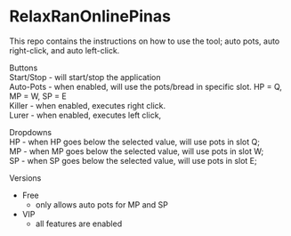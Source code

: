 # RelaxRanOnlinePinas
This repo contains the instructions on how to use the tool; auto pots, auto right-click, and auto left-click.

Buttons<br/>
Start/Stop - will start/stop the application<br/>
Auto-Pots - when enabled, will use the pots/bread in specific slot. HP = Q, MP = W, SP = E<br/>
Killer - when enabled, executes right click.<br/>
Lurer - when enabled, executes left click,<br/>

Dropdowns<br/>
HP - when HP goes below the selected value, will use pots in slot Q;<br/>
MP - when MP goes below the selected value, will use pots in slot W;<br/>
SP - when SP goes below the selected value, will use pots in slot E;<br/>

Versions
- Free
  - only allows auto pots for MP and SP
- VIP
  - all features are enabled
